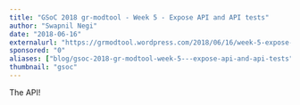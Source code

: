 ```yaml
---
title: "GSoC 2018 gr-modtool - Week 5 - Expose API and API tests"
author: "Swapnil Negi"
date: "2018-06-16"
externalurl: "https://grmodtool.wordpress.com/2018/06/16/week-5-expose-api-and-api-tests/"
sponsored: "0"
aliases: ["blog/gsoc-2018-gr-modtool-week-5---expose-api-and-api-tests"]
thumbnail: "gsoc"
---
```

The API!
<!--more-->
